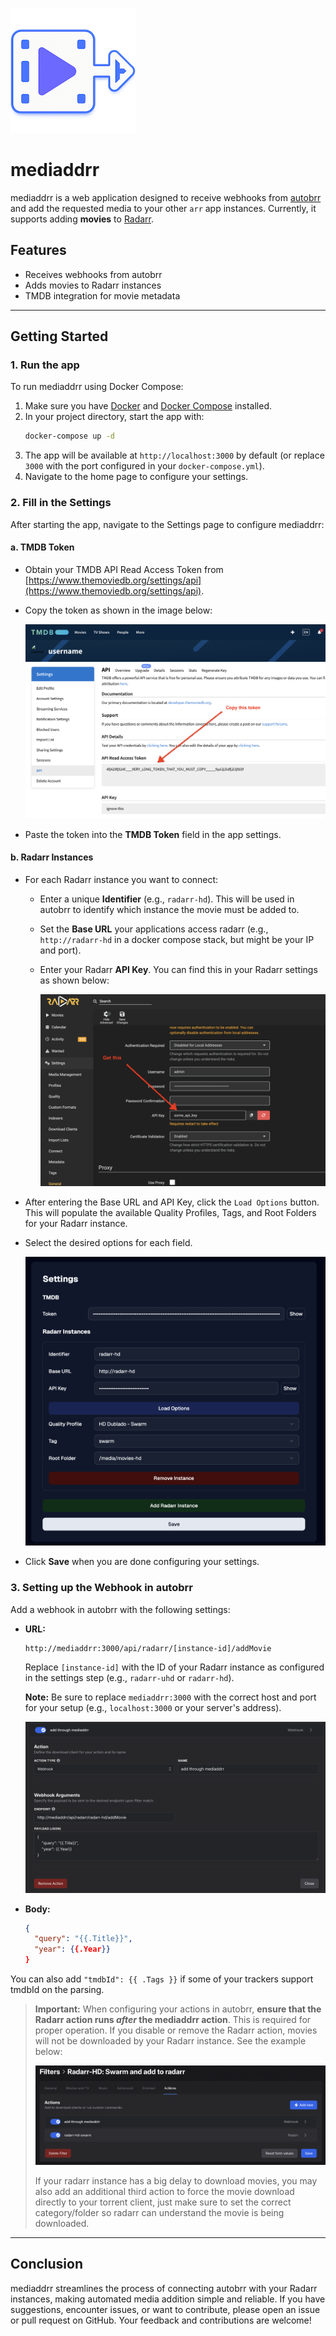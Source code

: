 ![mediaddrr logo](docs/logo_small.png)

# mediaddrr

mediaddrr is a web application designed to receive webhooks from [autobrr](https://autobrr.com/) and add the requested media to your other `arr` app instances. Currently, it supports adding **movies** to [Radarr](https://radarr.video/).

## Features

- Receives webhooks from autobrr
- Adds movies to Radarr instances
- TMDB integration for movie metadata

---

## Getting Started

### 1. Run the app

To run mediaddrr using Docker Compose:

1. Make sure you have [Docker](https://docs.docker.com/get-docker/) and [Docker Compose](https://docs.docker.com/compose/install/) installed.
2. In your project directory, start the app with:
   ```sh
   docker-compose up -d
   ```
3. The app will be available at `http://localhost:3000` by default (or replace `3000` with the port configured in your `docker-compose.yml`).
4. Navigate to the home page to configure your settings.

### 2. Fill in the Settings

After starting the app, navigate to the Settings page to configure mediaddrr:

#### a. TMDB Token

- Obtain your TMDB API Read Access Token from [https://www.themoviedb.org/settings/api](https://www.themoviedb.org/settings/api).
- Copy the token as shown in the image below:

  ![Get your TMDB token](docs/tmdb.png)

- Paste the token into the **TMDB Token** field in the app settings.

#### b. Radarr Instances

- For each Radarr instance you want to connect:

  - Enter a unique **Identifier** (e.g., `radarr-hd`). This will be used in autobrr to identify which instance the movie must be added to.
  - Set the **Base URL** your applications access radarr (e.g., `http://radarr-hd` in a docker compose stack, but might be your IP and port).
  - Enter your Radarr **API Key**. You can find this in your Radarr settings as shown below:

    ![Find your Radarr API Key](docs/radarr.png)

- After entering the Base URL and API Key, click the `Load Options` button. This will populate the available Quality Profiles, Tags, and Root Folders for your Radarr instance.
- Select the desired options for each field.

  ![Sample Settings Page](docs/settings.png)

- Click **Save** when you are done configuring your settings.

### 3. Setting up the Webhook in autobrr

Add a webhook in autobrr with the following settings:

- **URL:**

  ```
  http://mediaddrr:3000/api/radarr/[instance-id]/addMovie
  ```

  Replace `[instance-id]` with the ID of your Radarr instance as configured in the settings step (e.g., `radarr-uhd` or `radarr-hd`).

  **Note:** Be sure to replace `mediaddrr:3000` with the correct host and port for your setup (e.g., `localhost:3000` or your server's address).

  ![Example autobrr webhook configuration](docs/autobrr.png)

- **Body:**
  ```json
  {
    "query": "{{.Title}}",
    "year": {{.Year}}
  }
  ```
You can also add `"tmdbId": {{ .Tags }}` if some of your trackers support tmdbId on the parsing.

> **Important:**
> When configuring your actions in autobrr, **ensure that the Radarr action runs _after_ the mediaddrr action**. This is required for proper operation. If you disable or remove the Radarr action, movies will not be downloaded by your Radarr instance. See the example below:
>
> ![Correct autobrr action order](docs/autobrr_2.png)
>
> If your radarr instance has a big delay to download movies, you may also add an additional third action to force the movie download directly to your torrent client, just make sure to set the correct category/folder so radarr can understand the movie is being downloaded.

---

## Conclusion

mediaddrr streamlines the process of connecting autobrr with your Radarr instances, making automated media addition simple and reliable. If you have suggestions, encounter issues, or want to contribute, please open an issue or pull request on GitHub. Your feedback and contributions are welcome!
